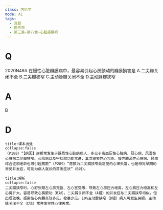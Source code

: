 ```yaml
---
class: 内科学
mode: A1
tags:
  - 真题
  - 医考帮
  - 第三篇-第八章-心脏瓣膜病
---
```


# Q
2020N49A 在慢性心脏瓣膜病中，最容易引起心房颤动的瓣膜损害是
A.二尖瓣关闭不全
B.二尖瓣狭窄
C.主动脉瓣关闭不全
D.主动脉瓣狭窄

# A
B
# D
```ad-note
title:课本出处
collapse:false
（P188）“【病因】房颤常发生于器质性心脏病病人，多见于高血压性心脏病、冠心病、风湿性心脏病二尖瓣狭窄、心肌病以及甲状腺功能亢进，其次缩窄性心包炎、慢性肺源性心脏病、预激综合征和老龄也可引起房颤”（P289）“房颤为二尖瓣狭窄最常见的心律失常，也是相对早期的常见并发症，可能为病人就诊的首发症状”（B对）。
```

```ad-summary
title:解析
collapse:false
二尖瓣狭窄时，心舒张期左心房充盈、左心室受限，导致左心房压力增高，左心房压力增高和左心房扩大，容易导致心房颤动（B对）。二尖瓣关闭不全（A错）的并发症与二尖瓣狭窄相似，但出现较晚，感染性心内膜炎较多见，栓塞少见。10%主动脉狭窄（D错）病人可发生房颤。主动脉关闭不全（C错）常并发室性心律失常。
```

